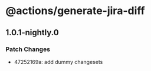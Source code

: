 # @actions/generate-jira-diff

## 1.0.1-nightly.0

### Patch Changes

- 47252169a: add dummy changesets
